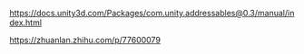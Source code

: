 

https://docs.unity3d.com/Packages/com.unity.addressables@0.3/manual/index.html


https://zhuanlan.zhihu.com/p/77600079